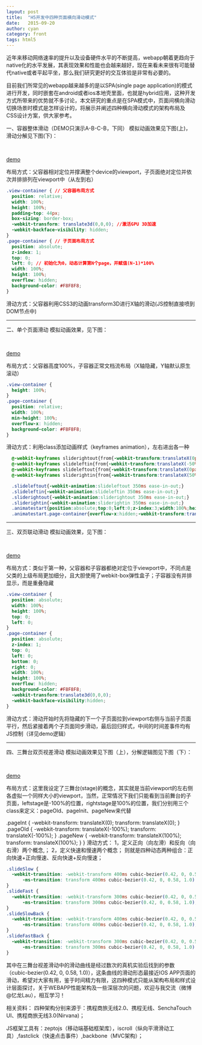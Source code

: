 ```yaml
---
layout: post
title:  "H5开发中四种页面横向滑动模式"
date:   2015-09-20
author: cyan
category: front
tags: html5
---
```


近年来移动网络速率的提升以及设备硬件水平的不断提高，webapp朝着更趋向于native化的水平发展，其表现效果和性能也会越来越好，现在来看未来很有可能替代native或者平起平坐，那么我们研究更好的交互体验是非常有必要的。

目前我们所常见的webapp越来越多的是以SPA(single page application)的模式进行开发，同时嵌套在android或者ios本地壳里面，也就是hybrid应用，这种开发方式所带来的优势就不多讨论，本文研究的重点是在SPA模式中，页面间横向滑动切换场景时模式是怎样设计的，将展示并阐述四种横向滑动模式的架构布局及CSS设计方案，供大家参考。

一、容器整体滑动（DEMO只演示A-B-C-B，下同）
模拟动画效果见下图(上)，滑动分解见下图(下)：

<img src="{{ '/img/post/1509201.gif' | prepend: site.baseurl }}" alt=""> 

<img src="{{ '/img/post/1509202.jpg' | prepend: site.baseurl }}" alt=""> 

<a href="http://nirvana.sinaapp.com/demo_slider/slider_1.html">demo</a>

布局方式：父容器相对定位并撑满整个device的viewport，子页面绝对定位并依次并排排列在viewport中（从左到右）

```css
.view-container { // 父容器布局方式
  position: relative;
  width: 100%;
  height: 100%;
  padding-top: 44px;
  box-sizing: border-box;
  -webkit-transform: translate3d(0,0,0); //激活GPU 3D加速
  -webkit-backface-visibility: hidden;
}
.page-container { // 子页面布局方式
  position: absolute;
  z-index: 1;
  top: 0;
  left: 0; // 初始化为0，动态计算第N个page，并赋值(N-1)*100%
  width: 100%;
  height: 100%;
  overflow: hidden;
  background-color: #F8F8F8;
}
```

滑动方式：父容器利用CSS3的动画transform3D进行X轴的滑动(JS控制直接喷到DOM节点中)
___

二、单个页面滑动
模拟动画效果，见下图：


<img src="{{ '/img/post/1509202.gif' | prepend: site.baseurl }}" alt=""> 

<img src="{{ '/img/post/1509203.jpg' | prepend: site.baseurl }}" alt=""> 

<a href="http://nirvana.sinaapp.com/demo_slider/slider_2.html">demo</a>


布局方式：父容器高度100%，子容器正常文档流布局（X轴隐藏，Y轴默认原生滚动）

```css
.view-container {        
  height: 100%;
}
.page-container {
  position: relative;
  width: 100%;
  min-height: 100%;
  overflow-x: hidden;
  background-color: #F8F8F8;
}
```

滑动方式：利用class添加动画样式（keyframes animation），左右进出各一种

```css
  @-webkit-keyframes sliderightout{from{-webkit-transform:translateX(0px);opacity:1}to{-webkit-transform:translateX(50%);opacity:0}}
  @-webkit-keyframes slideleftin{from{-webkit-transform:translateX(-50%);opacity:0}to{-webkit-transform:translateX(0px);opacity:1}}
  @-webkit-keyframes slideleftout{from{-webkit-transform:translateX(0px);opacity:1}to{-webkit-transform:translateX(-50%);opacity:0}}
  @-webkit-keyframes sliderightin{from{-webkit-transform:translateX(50%);opacity:0}to{-webkit-transform:translateX(0px);opacity:1}}

  .slideleftout{-webkit-animation:slideleftout 350ms ease-in-out;}
  .slideleftin{-webkit-animation:slideleftin 350ms ease-in-out;}
  .sliderightout{-webkit-animation:sliderightout 350ms ease-in-out;}
  .sliderightin{-webkit-animation:sliderightin 350ms ease-in-out;}
  .animatestart{position:absolute;top:0;left:0;z-index:3;width:100%;height:100%;overflow-x:hidden}
  .animatestart.page-container{overflow-x:hidden;-webkit-transform:translate3d(0,0,0);-webkit-backface-visibility:hidden;background-color:#f5f5f5}
```
___

三、双页联动滑动
模拟动画效果，见下图：

<img src="{{ '/img/post/1509203.gif' | prepend: site.baseurl }}" alt=""> 

<img src="{{ '/img/post/1509204.jpg' | prepend: site.baseurl }}" alt=""> 

<a href="http://nirvana.sinaapp.com/demo_slider/slider_3.html">demo</a>


布局方式：类似于第一种，父容器和子容器都绝对定位于viewport中，不同点是父类的上级布局更加细分，且大胆使用了webkit-box弹性盒子；子容器没有并排显示，而是重叠隐藏

```css
.view-container {
  position: absolute;
  width: 100%;
  height: 100%;
  top: 0;
  left: 0;
}
.page-container {
  position: absolute;
  z-index: 1;
  top: 0;
  left: 0;
  bottom: 0;
  right: 0;
  width: 100%;
  height: 100%;
  overflow: hidden;
  background-color: #F8F8F8;
  -webkit-transform:translate3d(0,0,0);
  -webkit-backface-visibility:hidden;
}
```

滑动方式：滑动开始时先将隐藏的下一个子页面拉到viewport右侧与当前子页面平行，然后紧接着两个子页面同步滑动，最后回归样式，中间的时间差事件均有JS控制（详见demo逻辑）

___

四、三舞台双页视差滑动
模拟动画效果见下图（上），分解逻辑图见下图（下）：

<img src="{{ '/img/post/1509204.gif' | prepend: site.baseurl }}" alt=""> 

<img src="{{ '/img/post/1509205.jpg' | prepend: site.baseurl }}" alt=""> 

<a href="http://nirvana.sinaapp.com/demo_slider/slider_4.html">demo</a>

布局方式：这里我设定了三舞台(stage)的概念，其实就是当前viewport的左右侧各虚拟一个同样大小的viewport，当然，正常情况下我们只能看到当前舞台的子页面，leftstage是-100%的位置，rightstage是100%的位置，我们分别用三个class来定义：pageOld、pageInit、pageNew来代替


.pageInt {
  -webkit-transform: translateX(0);
          transform: translateX(0);
  }
.pageOld {
  -webkit-transform: translateX(-100%);
          transform: translateX(-100%);
  }
.pageNew {
  -webkit-transform: translateX(100%);
          transform: translateX(100%);
  }
}
滑动方式：
1，定义正向（向左滑）和反向（向右滑）两个概念,；
2，定义快速和慢速两个概念；
则就是四种动态两种组合：正向快速+正向慢速、反向快速+反向慢速；

```css
.slideSlow {
  -webkit-transition: -webkit-transform 400ms cubic-bezier(0.42, 0, 0.58, 1.0) 0.1s;
      -ms-transition: transform 400ms cubic-bezier(0.42, 0, 0.58, 1.0) 0.1s;
}
.slideFast {
  -webkit-transition: -webkit-transform 300ms cubic-bezier(0.42, 0, 0.58, 1.0);
      -ms-transition: transform 300ms cubic-bezier(0.42, 0, 0.58, 1.0);
}
.slideSlowBack {
  -webkit-transition: -webkit-transform 400ms cubic-bezier(0.42, 0, 0.58, 1.0);
      -ms-transition: transform 400ms cubic-bezier(0.42, 0, 0.58, 1.0);
}
.slideFastBack {
  -webkit-transition: -webkit-transform 300ms cubic-bezier(0.42, 0, 0.58, 1.0) 0.1s;
      -ms-transition: transform 300ms cubic-bezier(0.42, 0, 0.58, 1.0) 0.1s;
}
```

其中在三舞台视差滑动中的滑动曲线是经过数次的真机实验后找到的参数（cubic-bezier(0.42, 0, 0.58, 1.0)），这条曲线的滑动形态最接近IOS APP页面的滑动，希望对大家有用，鉴于时间精力有限，这四种模式只能从架构布局和样式设计层面探讨，关于WEBAPP性能架构及一些深层次的问题，欢迎与我交流（微博@忆龙Lau），相互学习！

相关资料：
四种架构分别来源于：携程商旅无线2.0、携程无线、SenchaTouch UI、携程商旅无线3.0(Nirvana)；

JS框架工具有：zeptojs（移动端基础框架库），iscroll（纵向平滑滑动工具）,fastclick（快速点击事件）,backbone（MVC架构）；